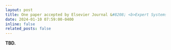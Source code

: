 ```yaml
---
layout: post
title: One paper accepted by Elsevier Journal &#8208; <b>Expert Systems With Applications</b> (<b>ESWA</b>)!
date: 2024-01-10 07:59:00-0400
inline: false
related_posts: false
---
```


<b> TBD. </b>
